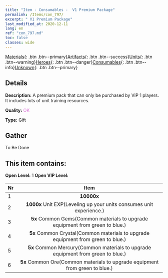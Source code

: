 ```yaml
---
title: "Item - Consumables -  V1 Premium Package"
permalink: /Items/con_797/
excerpt: " V1 Premium Package"
last_modified_at: 2020-12-11
lang: en
ref: "con_797.md"
toc: false
classes: wide
---
```

 [Materials](/Items/){: .btn .btn--primary}[Artifacts](/Items/Artifacts/){: .btn .btn--success}[Units](/Items/Units/){: .btn .btn--warning}[Heroes](/Items/Heroes/){: .btn .btn--danger}[Consumables](/Items/Consumables/){: .btn .btn--info}[Unknown](/Items/Unknown/){: .btn .btn--primary}

## Details
 **Description:** A premium pack that can only be purchased by VIP 1 players. It includes lots of unit training resources.

 **Quality:** <span style="color: #DA70D6">OK</span>

 **Type:** Gift

## Gather

  To Be Done

## This item contains:

 **Open Level:** 1
 **Open VIP Level:** 

  | Nr |      Item    |
  |:---|:------------:|
  | 1 |  **10000x** <i class="fas fa-coins"/> | 
  | 2 |  **1000x** Unit EXP(Leveling up your units consumes unit experience.) | 
  | 3 |  **5x** Common Gems(Common materials to upgrade equipment from green to blue.) | 
  | 4 |  **5x** Common Crystal(Common materials to upgrade equipment from green to blue.) | 
  | 5 |  **5x** Common Mercury(Common materials to upgrade equipment from green to blue.) | 
  | 6 |  **5x** Common Ore(Common materials to upgrade equipment from green to blue.) | 
